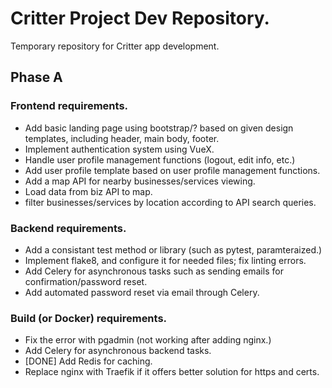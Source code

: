 # Critter Project Dev Repository.
Temporary repository for Critter app development.

## Phase A

### Frontend requirements.
- Add basic landing page using bootstrap/? based on given design templates, including header, main body, footer.
- Implement authentication system using VueX. 
- Handle user profile management functions (logout, edit info, etc.)
- Add user profile template based on user profile management functions.
- Add a map API for nearby businesses/services viewing.
- Load data from biz API to map.
- filter businesses/services by location according to API search queries.

### Backend requirements.
- Add a consistant test method or library (such as pytest, paramteraized.)
- Implement flake8, and configure it for needed files; fix linting errors.
- Add Celery for asynchronous tasks such as sending emails for confirmation/password reset.
- Add automated password reset via email through Celery.

### Build (or Docker) requirements.
- Fix the error with pgadmin (not working after adding nginx.)
- Add Celery for asynchronous backend tasks.
- [DONE] Add Redis for caching.
- Replace nginx with Traefik if it offers better solution for https and certs.
